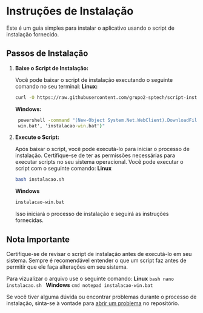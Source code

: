 # Instruções de Instalação

Este é um guia simples para instalar o aplicativo usando o script de instalação fornecido.

## Passos de Instalação

1. **Baixe o Script de Instalação:**

    Você pode baixar o script de instalação executando o seguinte comando no seu terminal:
    **Linux:**
    ```bash
    curl -O https://raw.githubusercontent.com/grupo2-sptech/script-instalacao/main/instalacao.sh
    ```

    **Windows:**
   ```cmd
    powershell -command "(New-Object System.Net.WebClient).DownloadFile('https://raw.githubusercontent.com/grupo2-sptech/script-instalacao/main/instalacao-    
    win.bat', 'instalacao-win.bat')"
   ```

3. **Execute o Script:**

    Após baixar o script, você pode executá-lo para iniciar o processo de instalação. Certifique-se de ter as permissões necessárias para executar scripts no seu sistema operacional. Você pode executar o script com o seguinte comando:
    **Linux**
    ```bash
    bash instalacao.sh
    ```

    **Windows**
    ```cmd
    instalacao-win.bat
    ```

    Isso iniciará o processo de instalação e seguirá as instruções fornecidas.

## Nota Importante

Certifique-se de revisar o script de instalação antes de executá-lo em seu sistema. Sempre é recomendável entender o que um script faz antes de permitir que ele faça alterações em seu sistema.

Para vizualizar o arquivo use o seguinte comando:
    **Linux**
    ```bash
    nano instalacao.sh
    ```
    **Windows**
    ```cmd
    notepad instalacao-win.bat
    ```

Se você tiver alguma dúvida ou encontrar problemas durante o processo de instalação, sinta-se à vontade para [abrir um problema](https://github.com/grupo2-sptech/script-instalacao/issues) no repositório.


